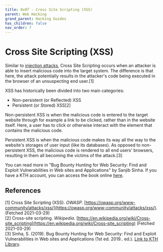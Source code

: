 ```yaml
---
title: 0x07 - Cross Site Scripting (XSS)
parent: Web Hacking
grand_parent: Hacking Guides
has_children: false
nav_order: 7
---
```


# Cross Site Scripting (XSS)

Similar to [injection attacks](/docs/pages/guides/web/injection.html), Cross Site Scripting occurs when an attacker is able to insert malicious code into the target system. The difference is that here, the attack potentially results in the attacker's code being executed in the browser of an unsuspecting end user.[1]

XSS has historically been divided into two main categories:
- Non-persistent (or Reflected) XSS
- Persistent (or Stored) XSS[2]

Non-persistent XSS is when the malicious code is entered to the target website through for example a link to be clicked, rather than in the website itself. Here, a user has to click or otherwise interact with the element that contains the malicious code.

Persistent XSS is when the malicious code makes its way all the way to the website's storages of user input (like its databases). As opposed to non-persistent XSS, the malicious code is rendered to all end users' browsers, resulting in them all becoming the victims of the attack.[3]

You can read more in "Bug Bounty Hunting for Web Security: Find and Exploit Vulnerabilities in Web sites and Applications" by Sanjib Sinha. If you have a KTH account, you can access the book online [here](https://kth-primo.hosted.exlibrisgroup.com/permalink/f/1pigvvn/TN_cdi_askewsholts_vlebooks_9781484253915).

## References
[1] Cross Site Scripting (XSS). *OWASP*. [https://owasp.org/www-community/attacks/xss/](https://owasp.org/www-community/attacks/xss/). (Fetched 2021-03-29)<br>
[2] Cross-site scripting. *Wikipedia*. [https://en.wikipedia.org/wiki/Cross-site_scripting](https://en.wikipedia.org/wiki/Cross-site_scripting) (Fetched 2021-03-29)<br>
[3] Sinha, S. (2019). Bug Bounty Hunting for Web Security: Find and Exploit Vulnerabilities in Web sites and Applications (1st ed. 2019.. ed.). [Link to KTH Library](https://kth-primo.hosted.exlibrisgroup.com/permalink/f/1pigvvn/TN_cdi_askewsholts_vlebooks_9781484253915).